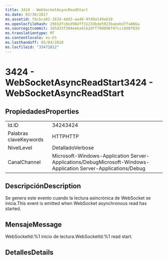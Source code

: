 ```yaml
---
title: 3424 - WebSocketAsyncReadStart
ms.date: 03/30/2017
ms.assetid: fdcbca02-163d-4dd3-aa40-9fd9a149eb10
ms.openlocfilehash: 2901dfc8ed984ff3123dbde5923baeebd7fa866a
ms.sourcegitcommit: 3d5d33f384eeba41b2dff79d096f47ccc8d8f03d
ms.translationtype: MT
ms.contentlocale: es-ES
ms.lasthandoff: 05/04/2018
ms.locfileid: "33472812"
---
```

# <a name="3424---websocketasyncreadstart"></a><span data-ttu-id="142ce-102">3424 - WebSocketAsyncReadStart</span><span class="sxs-lookup"><span data-stu-id="142ce-102">3424 - WebSocketAsyncReadStart</span></span>
## <a name="properties"></a><span data-ttu-id="142ce-103">Propiedades</span><span class="sxs-lookup"><span data-stu-id="142ce-103">Properties</span></span>  
  
|||  
|-|-|  
|<span data-ttu-id="142ce-104">Id.</span><span class="sxs-lookup"><span data-stu-id="142ce-104">ID</span></span>|<span data-ttu-id="142ce-105">3424</span><span class="sxs-lookup"><span data-stu-id="142ce-105">3424</span></span>|  
|<span data-ttu-id="142ce-106">Palabras clave</span><span class="sxs-lookup"><span data-stu-id="142ce-106">Keywords</span></span>|<span data-ttu-id="142ce-107">HTTP</span><span class="sxs-lookup"><span data-stu-id="142ce-107">HTTP</span></span>|  
|<span data-ttu-id="142ce-108">Nivel</span><span class="sxs-lookup"><span data-stu-id="142ce-108">Level</span></span>|<span data-ttu-id="142ce-109">Detallado</span><span class="sxs-lookup"><span data-stu-id="142ce-109">Verbose</span></span>|  
|<span data-ttu-id="142ce-110">Canal</span><span class="sxs-lookup"><span data-stu-id="142ce-110">Channel</span></span>|<span data-ttu-id="142ce-111">Microsoft-Windows-Application Server-Applications/Debug</span><span class="sxs-lookup"><span data-stu-id="142ce-111">Microsoft-Windows-Application Server-Applications/Debug</span></span>|  
  
## <a name="description"></a><span data-ttu-id="142ce-112">Descripción</span><span class="sxs-lookup"><span data-stu-id="142ce-112">Description</span></span>  
 <span data-ttu-id="142ce-113">Se genera este evento cuando la lectura asincrónica de WebSocket se inicia.</span><span class="sxs-lookup"><span data-stu-id="142ce-113">This event is emitted when WebSocket asynchronous read has started.</span></span>  
  
## <a name="message"></a><span data-ttu-id="142ce-114">Mensaje</span><span class="sxs-lookup"><span data-stu-id="142ce-114">Message</span></span>  
 <span data-ttu-id="142ce-115">WebSocketId:%1 inicio de lectura.</span><span class="sxs-lookup"><span data-stu-id="142ce-115">WebSocketId:%1 read start.</span></span>  
  
## <a name="details"></a><span data-ttu-id="142ce-116">Detalles</span><span class="sxs-lookup"><span data-stu-id="142ce-116">Details</span></span>
